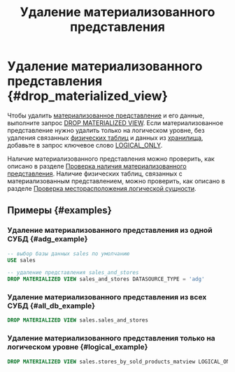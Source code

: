 ﻿---
layout: default
title: Удаление материализованного представления
nav_order: 9
parent: Управление схемой данных
grand_parent: Работа с системой
has_children: false
---

# Удаление материализованного представления {#drop_materialized_view}

Чтобы удалить [материализованное представление](../../../overview/main_concepts/materialized_view/materialized_view.md) 
и его данные, выполните запрос [DROP MATERIALIZED VIEW](../../../reference/sql_plus_requests/DROP_MATERIALIZED_VIEW/DROP_MATERIALIZED_VIEW.md).
Если материализованное представление нужно удалить только на логическом уровне, без
удаления связанных [физических таблиц](../../../overview/main_concepts/physical_table/physical_table.md) и данных 
из [хранилища](../../../overview/main_concepts/data_storage/data_storage.md), добавьте в запрос ключевое слово
[LOGICAL_ONLY](../../../reference/sql_plus_requests/DROP_MATERIALIZED_VIEW/DROP_MATERIALIZED_VIEW.md#logical_only).

Наличие материализованного представления можно проверить, как описано в разделе
[Проверка наличия материализованного представления](../entity_presence_check/entity_presence_check.md#mat_view_check).
Наличие физических таблиц, связанных с материализованным представлением, можно проверить, как описано в разделе 
[Проверка месторасположения логической сущности](../../../working_with_system/other_features/datasource_check/datasource_check.md).

## Примеры {#examples}

### Удаление материализованного представления из одной СУБД {#adg_example}
```sql
-- выбор базы данных sales по умолчанию
USE sales

-- удаление представления sales_and_stores
DROP MATERIALIZED VIEW sales_and_stores DATASOURCE_TYPE = 'adg'
```

### Удаление материализованного представления из всех СУБД {#all_db_example}

```sql
DROP MATERIALIZED VIEW sales.sales_and_stores
```

### Удаление материализованного представления только на логическом уровне {#logical_example}

```sql
DROP MATERIALIZED VIEW sales.stores_by_sold_products_matview LOGICAL_ONLY
```